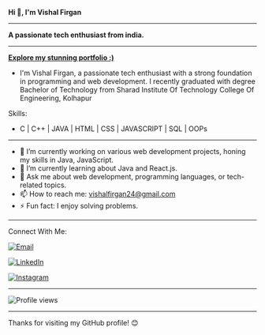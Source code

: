  __Hi 👋, I'm Vishal Firgan__
__________________

__A passionate tech enthusiast from india.__

_____________

__[ Explore my stunning portfolio :) ](https://vishalfirgan.github.io/My-Portfolio/)__



   - I'm Vishal Firgan, a passionate tech enthusiast with a strong foundation in programming and web development.
    I recently graduated with degree Bachelor of Technology from Sharad Institute Of Technology College Of Engineering, Kolhapur

    

Skills:
           
-  C | C++ | JAVA | HTML | CSS | JAVASCRIPT | SQL  | OOPs 


___


- 🔭 I’m currently working on various web development projects, honing my skills in Java, JavaScript.
- 🌱 I’m currently learning about Java and React.js.
- 💬 Ask me about web development, programming languages, or tech-related topics.
- 📫 How to reach me: [vishalfirgan24@gmail.com](mailto:vishalfirgan24@gmail.com)
- ⚡ Fun fact: I enjoy solving problems.


_______________


Connect With Me:


[![Email](https://img.shields.io/badge/Email-Contact%20Me-red)](mailto:vishalfirgan24@gmail.com)

[![LinkedIn](https://img.shields.io/badge/LinkedIn-Connect-blue)](https://www.linkedin.com/in/vishal-firgan-2440bb226/)

[![Instagram](https://img.shields.io/badge/Instagram-Follow-red)](https://www.instagram.com/vishal_firgan/)

---

![Profile views](https://komarev.com/ghpvc/?username=vishalfirgan&color=brightgreen)


____________________________

Thanks for visiting my GitHub profile! 😊
